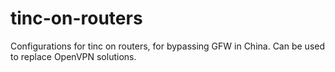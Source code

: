 tinc-on-routers
===============

Configurations for tinc on routers, for bypassing GFW in China. Can be used to replace OpenVPN solutions.
